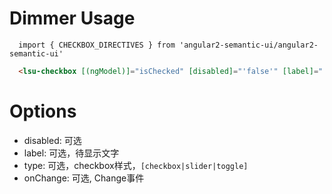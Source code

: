 # Dimmer Usage

```typesctript
  import { CHECKBOX_DIRECTIVES } from 'angular2-semantic-ui/angular2-semantic-ui'
```
```html
  <lsu-checkbox [(ngModel)]="isChecked" [disabled]="'false'" [label]="'CheckBox'" [type]="'slider'" (onChange)="onChange($event)"></lsu-checkbox>
```

# Options
- disabled: 可选
- label: 可选，待显示文字
- type: 可选，checkbox样式，` [checkbox|slider|toggle] `
- onChange: 可选, Change事件